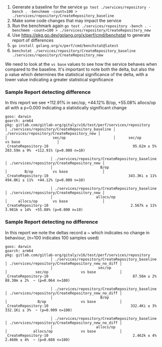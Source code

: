 
1. Generate a baseline for the service `go test ./services/repository -bench . -benchmem -count=100 > ./services/repository/CreateRepository_baseline`
1. Make some code changes that may impact the service
1. Run the benchmark again `go test ./services/repository -bench . -benchmem -count=100 > ./services/repository/CreateRepository_new`
1. Use https://pkg.go.dev/golang.org/x/perf/cmd/benchstat to generate report of differences
  1. `go install golang.org/x/perf/cmd/benchstat@latest`
  1. `benchstat ./services/repository/CreateRepository_baseline ./services/repository/CreateRepository_new`



We need to look at the `vs base` values to see how the service behaves when compared to the baseline.
It's important to note both the delta, but also the p value which determines the statistical significance of the delta, with a lower value indicating a greater statistical significance


### Sample Report detecting difference

In this report we see +112.91% in sec/op, +44.12% B/op, +55.08% allocs/op all with a p=0.000 indicating a statistically significant change

```
goos: darwin
goarch: arm64
pkg: gitlab.com/gitlab-org/gitaly/v16/test/perf/services/repository
│ ./services/repository/CreateRepository_baseline │ ./services/repository/CreateRepository_new │
│                     sec/op                      │      sec/op        vs base                 │
_CreateRepository-10                                       95.62m ± 5%        203.59m ± 9%  +112.91% (p=0.000 n=10)

                     │ ./services/repository/CreateRepository_baseline │ ./services/repository/CreateRepository_new │
                     │                      B/op                       │        B/op         vs base                │
_CreateRepository-10                                     343.3Ki ± 11%        494.8Ki ± 11%  +44.12% (p=0.000 n=10)

                     │ ./services/repository/CreateRepository_baseline │ ./services/repository/CreateRepository_new │
                     │                    allocs/op                    │     allocs/op       vs base                │
_CreateRepository-10                                      2.567k ± 11%         3.981k ± 14%  +55.08% (p=0.000 n=10)

```


### Sample Report detecting no difference

In this report we note the deltas record a ~ which indicates no change in behaviour, (n=100 indicates 100 samples used)
```
goos: darwin
goarch: arm64
pkg: gitlab.com/gitlab-org/gitaly/v16/test/perf/services/repository
                     │ ./services/repository/CreateRepository_baseline │ ./services/repository/CreateRepository_new_no_diff │
                     │                     sec/op                      │             sec/op               vs base           │
_CreateRepository-10                                       87.56m ± 2%                       88.30m ± 2%  ~ (p=0.064 n=100)

                     │ ./services/repository/CreateRepository_baseline │ ./services/repository/CreateRepository_new_no_diff │
                     │                      B/op                       │              B/op                vs base           │
_CreateRepository-10                                      332.4Ki ± 3%                      332.1Ki ± 3%  ~ (p=0.909 n=100)

                     │ ./services/repository/CreateRepository_baseline │ ./services/repository/CreateRepository_new_no_diff │
                     │                    allocs/op                    │            allocs/op             vs base           │
_CreateRepository-10                                       2.462k ± 4%                       2.460k ± 4%  ~ (p=0.688 n=100)

```

